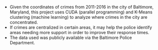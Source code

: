 - Given the coordinates of crimes from 2011-2016 in the city of Baltimore, Maryland, this project uses CUDA (parallel programming) and K-Means clustering (machine learning) to analyze where crimes in the city are concentrated.<br/>
- If crimes are centralized in certain areas, it may help the police identify areas needing more support in order to improve their response times.<br/>
- The data used was publicly available via the Baltimore Police Department.

